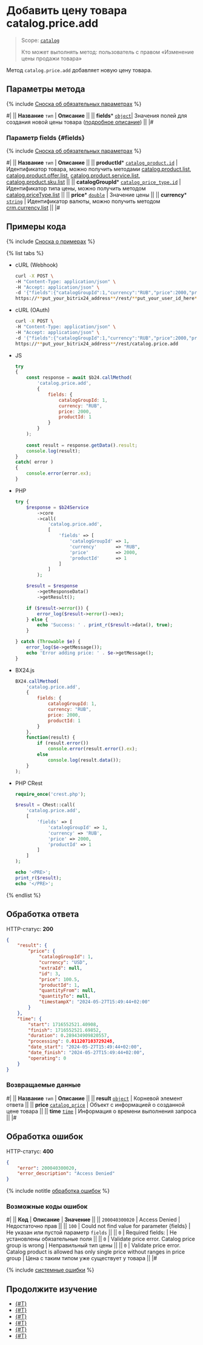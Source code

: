 # Добавить цену товара catalog.price.add

> Scope: [`catalog`](../../scopes/permissions.md)
>
> Кто может выполнять метод: пользователь с правом «Изменение цены продажи товара»

Метод `catalog.price.add` добавляет новую цену товара.

## Параметры метода

{% include [Сноска об обязательных параметрах](../../../_includes/required.md) %}

#|
|| **Название**
`тип` | **Описание** ||
|| **fields***
[`object`](../../data-types.md)| Значения полей для создания новой цены товара ([подробное описание](#fields)) ||
|#

### Параметр fields {#fields}

{% include [Сноска об обязательных параметрах](../../../_includes/required.md) %}

#|
|| **Название**
`тип` | **Описание** ||
|| **productId***
[`catalog_product.id`](../data-types.md#catalog_product) | Идентификатор товара, можно получить методами [catalog.product.list](../product/catalog-product-list.md), [catalog.product.offer.list](../product/offer/catalog-product-offer-list.md), [catalog.product.service.list](../product/service/catalog-product-service-list.md), [catalog.product.sku.list](../product/sku/catalog-product-sku-list.md) ||
|| **catalogGroupId***
[`catalog_price_type.id`](../data-types.md#catalog_price_type) | Идентификатор типа цены, можно получить методом [catalog.priceType.list](../price-type/catalog-price-type-list.md) ||
|| **price***
[`double`](../../data-types.md) | Значение цены ||
|| **currency***
[`string`](../../data-types.md) | Идентификатор валюты, можно получить методом [crm.currency.list](../../crm/currency/crm-currency-list.md) ||
|#

## Примеры кода

{% include [Сноска о примерах](../../../_includes/examples.md) %}

{% list tabs %}

- cURL (Webhook)

    ```bash
    curl -X POST \
    -H "Content-Type: application/json" \
    -H "Accept: application/json" \
    -d '{"fields":{"catalogGroupId":1,"currency":"RUB","price":2000,"productId":1}}' \
    https://**put_your_bitrix24_address**/rest/**put_your_user_id_here**/**put_your_webbhook_here**/catalog.price.add
    ```

- cURL (OAuth)

    ```bash
    curl -X POST \
    -H "Content-Type: application/json" \
    -H "Accept: application/json" \
    -d '{"fields":{"catalogGroupId":1,"currency":"RUB","price":2000,"productId":1},"auth":"**put_access_token_here**"}' \
    https://**put_your_bitrix24_address**/rest/catalog.price.add
    ```

- JS

    ```js
    try
    {
    	const response = await $b24.callMethod(
    		'catalog.price.add',
    		{
    			fields: {
    				catalogGroupId: 1,
    				currency: "RUB",
    				price: 2000,
    				productId: 1
    			}
    		}
    	);
    	
    	const result = response.getData().result;
    	console.log(result);
    }
    catch( error )
    {
    	console.error(error.ex);
    }
    ```

- PHP

    ```php
    try {
        $response = $b24Service
            ->core
            ->call(
                'catalog.price.add',
                [
                    'fields' => [
                        'catalogGroupId' => 1,
                        'currency'       => "RUB",
                        'price'          => 2000,
                        'productId'      => 1
                    ]
                ]
            );
    
        $result = $response
            ->getResponseData()
            ->getResult();
    
        if ($result->error()) {
            error_log($result->error()->ex);
        } else {
            echo 'Success: ' . print_r($result->data(), true);
        }
    
    } catch (Throwable $e) {
        error_log($e->getMessage());
        echo 'Error adding price: ' . $e->getMessage();
    }
    ```

- BX24.js

    ```js
    BX24.callMethod(
        'catalog.price.add',
        {
            fields: {
                catalogGroupId: 1,
                currency: "RUB",
                price: 2000,
                productId: 1
            }
        },
        function(result) {
            if (result.error())
                console.error(result.error().ex);
            else
                console.log(result.data());
        }
    );
    ```	

- PHP CRest

    ```php
    require_once('crest.php');

    $result = CRest::call(
        'catalog.price.add',
        [
            'fields' => [
                'catalogGroupId' => 1,
                'currency' => 'RUB',
                'price' => 2000,
                'productId' => 1
            ]
        ]
    );

    echo '<PRE>';
    print_r($result);
    echo '</PRE>';
    ```

{% endlist %}

## Обработка ответа

HTTP-статус: **200**

```json
{
    "result": {
        "price": {
            "catalogGroupId": 1,
            "currency": "USD",
            "extraId": null,
            "id": 3,
            "price": 100.5,
            "productId": 1,
            "quantityFrom": null,
            "quantityTo": null,
            "timestampX": "2024-05-27T15:49:44+02:00"
        }
    },
    "time": {
        "start": 1716552521.40908,
        "finish": 1716552521.69852,
        "duration": 0.289434909820557,
        "processing": 0.011207103729248,
        "date_start": "2024-05-27T15:49:44+02:00",
        "date_finish": "2024-05-27T15:49:44+02:00",
        "operating": 0
    }
}
```

### Возвращаемые данные

#|
|| **Название**
`тип` | **Описание** ||
|| **result**
[`object`](../../data-types.md) | Корневой элемент ответа ||
|| **price**
[`catalog_price`](../data-types.md#catalog_price) | Объект с информацией о созданной цене товара ||
|| **time**
[`time`](../../data-types.md#time) | Информация о времени выполнения запроса ||
|#

## Обработка ошибок

HTTP-статус: **400**

```json
{
    "error": 200040300020,
    "error_description": "Access Denied"
}
```

{% include notitle [обработка ошибок](../../../_includes/error-info.md) %}

### Возможные коды ошибок

#|
|| **Код** | **Описание** | **Значение** ||
|| `200040300020` | Access Denied | Недостаточно прав ||
|| `100` | Could not find value for parameter {fields} | Не указан или пустой параметр `fields` || 
|| `0` | Required fields: | Не установлены обязательные поля ||
|| `0` | Validate price error. Catalog price group is wrong | Неправильный тип цены ||
|| `0` | Validate price error. Catalog product is allowed has only single price without ranges in price group | Цена с таким типом уже существует у товара ||
|#

{% include [системные ошибки](../../../_includes/system-errors.md) %}

## Продолжите изучение 

- [{#T}](./catalog-price-update.md)
- [{#T}](./catalog-price-get.md)
- [{#T}](./catalog-price-list.md)
- [{#T}](./catalog-price-delete.md)
- [{#T}](./catalog-price-get-fields.md)
- [{#T}](./catalog-price-modify.md)

